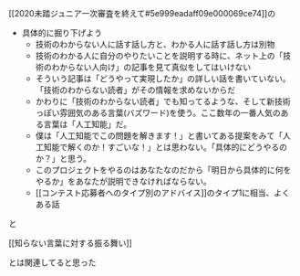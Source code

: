 
[[2020未踏ジュニア一次審査を終えて#5e999eadaff09e000069ce74]]の
- 具体的に掘り下げよう
    - 技術のわからない人に話す話し方と、わかる人に話す話し方は別物
    - 技術のわかる人に自分のやりたいことを説明する時に、ネット上の「技術のわからない人向け」の記事を見て真似をしてはいけない
    - そういう記事は「どうやって実現したか」の詳しい話を書いていない。「技術のわからない読者」がその情報を求めないからだ
    - かわりに「技術のわからない読者」でも知ってるような、そして新技術っぽい雰囲気のある言葉(バズワード)を使う。ここ数年の一番人気のある言葉は「人工知能」だ。
    - 僕は「人工知能でこの問題を解きます！」と書いてある提案をみて「人工知能で解くのか！すごいな！」とは思わない。「具体的にどうやるのか？」と思う。
    - このプロジェクトをやるのはあなたなのだから「明日から具体的に何をやるか」をあなたが説明できなければならない。
    - [[コンテスト応募者へのタイプ別のアドバイス]]のタイプ1に相当、よくある話

と

[[知らない言葉に対する振る舞い]]

とは関連してると思った
